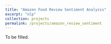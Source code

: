 ```yaml
---
title: "Amazon Food Review Sentiment Analysis"
excerpt: "nlp"
collection: projects
permalink: /projects/amazon_review_sentiment
---
```


To be filled.
